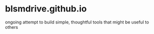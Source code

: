 # blsmdrive.github.io
ongoing attempt to build simple, thoughtful tools that might be useful to others
